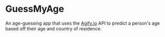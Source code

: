 # GuessMyAge

An age-guessing app that uses the [Agify.io](https://agify.io/) API to predict a person's age based off their age and country of residence.
